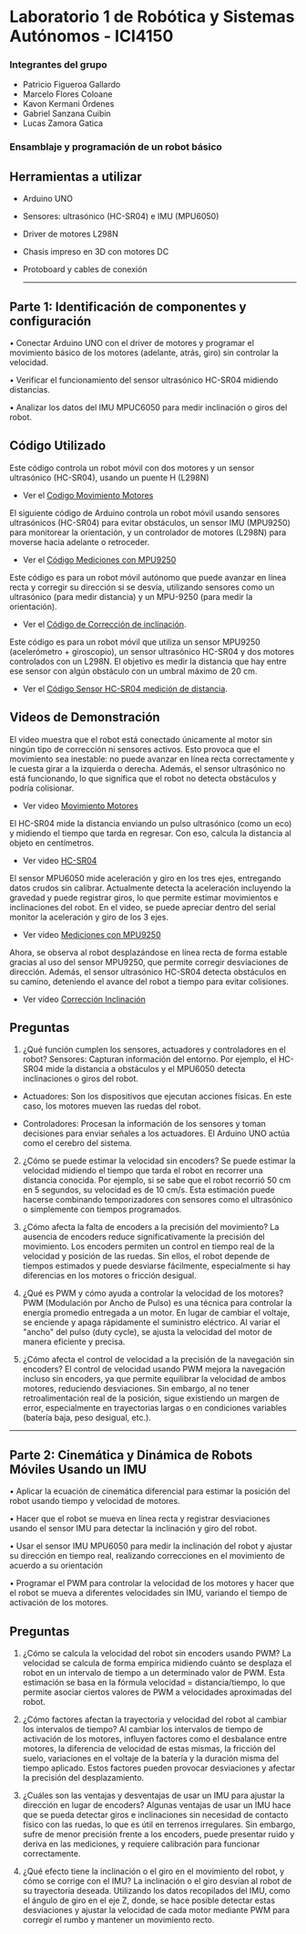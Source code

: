 # Laboratorio 1 de Robótica y Sistemas Autónomos - ICI4150

### Integrantes del grupo
- Patricio Figueroa Gallardo
- Marcelo Flores Coloane
- Kavon Kermani Órdenes
- Gabriel Sanzana Cuibin
- Lucas Zamora Gatica

### Ensamblaje y programación de un robot básico

## Herramientas a utilizar 

- Arduino UNO
- Sensores: ultrasónico (HC-SR04) e IMU (MPU6050)
- Driver de motores L298N
- Chasis impreso en 3D con motores DC
- Protoboard y cables de conexión
  
  ****
  
## Parte 1: Identificación de componentes y configuración

• Conectar Arduino UNO con el driver de motores y programar el movimiento básico de los motores (adelante, atrás, giro) sin controlar la
velocidad.

• Verificar el funcionamiento del sensor ultrasónico HC-SR04 midiendo
distancias.

• Analizar los datos del IMU MPUC6050 para medir inclinación o giros
del robot.

## Código Utilizado
Este código controla un robot móvil con dos motores y un sensor ultrasónico (HC-SR04), usando un puente H (L298N)
- Ver el [Codigo Movimiento Motores](Codigo%20movimiento%20Motores%20-%20Lab%201.txt)

El siguiente código de Arduino controla un robot móvil usando sensores ultrasónicos (HC-SR04) para evitar obstáculos, un sensor IMU (MPU9250) para monitorear la orientación, y un controlador de motores (L298N) para moverse hacia adelante o retroceder. 
- Ver el [Código Mediciones con MPU9250](Codigo%20mediciones%20con%20MPU9250%20-%20Lab%201.txt)

Este código es para un robot móvil autónomo que puede avanzar en línea recta y corregir su dirección si se desvía, utilizando sensores como un ultrasónico (para medir distancia) y un MPU-9250 (para medir la orientación).
- Ver el [Código de Corrección de inclinación](Codigo%20correcci%C3%B3n%20de%20inclinaci%C3%B3n%20-%20Lab%201.txt).

Este código es para un robot móvil que utiliza un sensor MPU9250 (acelerómetro + giroscopio), un sensor ultrasónico HC-SR04 y dos motores controlados con un L298N. El objetivo es medir la distancia que hay entre ese sensor con algún obstáculo con un umbral máximo de 20 cm.
- Ver el [Código Sensor HC-SR04 medición de distancia](Codigo%20Sensor%20HC-SR04%20medición%20distancia%20-%20Lab%201%20.txt).

## Videos de Demonstración

El video muestra que el robot está conectado únicamente al motor sin ningún tipo de corrección ni sensores activos. Esto provoca que el movimiento sea inestable: no puede avanzar en línea recta correctamente y le cuesta girar a la izquierda o derecha. Además, el sensor ultrasónico no está funcionando, lo que significa que el robot no detecta obstáculos y podría colisionar.
- Ver video [Movimiento Motores](https://drive.google.com/file/d/1rvlfn7AYe5uc7ePG8Oa52rlC0vEXbWEq/view?usp=drive_link)

El HC-SR04 mide la distancia enviando un pulso ultrasónico (como un eco) y midiendo el tiempo que tarda en regresar. Con eso, calcula la distancia al objeto en centímetros.
- Ver video [HC-SR04](https://drive.google.com/file/d/1ZQiLPIOMxGB5NAWX91TBa9G4molin876/view?usp=drive_link)

El sensor MPU6050 mide aceleración y giro en los tres ejes, entregando datos crudos sin calibrar. Actualmente detecta la aceleración incluyendo la gravedad y puede registrar giros, lo que permite estimar movimientos e inclinaciones del robot. En el video, se puede apreciar dentro del serial monitor la aceleración y giro de los 3 ejes.
- Ver video [Mediciones con MPU9250](https://drive.google.com/file/d/13S4bSyBbIjOH7-O_dJMVPuFEedUWHjdR/view?usp=drive_link)

Ahora, se observa al robot desplazándose en línea recta de forma estable gracias al uso del sensor MPU9250, que permite corregir desviaciones de dirección. Además, el sensor ultrasónico HC-SR04 detecta obstáculos en su camino, deteniendo el avance del robot a tiempo para evitar colisiones.
- Ver video [Corrección Inclinación](https://drive.google.com/file/d/1wutelkcyf8r3Ges70Tnz4q3Cgd25ydZP/view?usp=drive_link)

## Preguntas

1. ¿Qué función cumplen los sensores, actuadores y controladores en el robot?
Sensores: Capturan información del entorno. Por ejemplo, el HC-SR04 mide la distancia a obstáculos y el MPU6050 detecta inclinaciones o giros del robot.

- Actuadores: Son los dispositivos que ejecutan acciones físicas. En este caso, los motores mueven las ruedas del robot.

- Controladores: Procesan la información de los sensores y toman decisiones para enviar señales a los actuadores. El Arduino UNO actúa como el cerebro del sistema.

2. ¿Cómo se puede estimar la velocidad sin encoders?
Se puede estimar la velocidad midiendo el tiempo que tarda el robot en recorrer una distancia conocida. Por ejemplo, si se sabe que el robot recorrió 50 cm en 5 segundos, su velocidad es de 10 cm/s. Esta estimación puede hacerse combinando temporizadores con sensores como el ultrasónico o simplemente con tiempos programados.

3. ¿Cómo afecta la falta de encoders a la precisión del movimiento?
La ausencia de encoders reduce significativamente la precisión del movimiento. Los encoders permiten un control en tiempo real de la velocidad y posición de las ruedas. Sin ellos, el robot depende de tiempos estimados y puede desviarse fácilmente, especialmente si hay diferencias en los motores o fricción desigual.

4. ¿Qué es PWM y cómo ayuda a controlar la velocidad de los motores?
PWM (Modulación por Ancho de Pulso) es una técnica para controlar la energía promedio entregada a un motor. En lugar de cambiar el voltaje, se enciende y apaga rápidamente el suministro eléctrico. Al variar el "ancho" del pulso (duty cycle), se ajusta la velocidad del motor de manera eficiente y precisa.

5. ¿Cómo afecta el control de velocidad a la precisión de la navegación sin encoders?
El control de velocidad usando PWM mejora la navegación incluso sin encoders, ya que permite equilibrar la velocidad de ambos motores, reduciendo desviaciones. Sin embargo, al no tener retroalimentación real de la posición, sigue existiendo un margen de error, especialmente en trayectorias largas o en condiciones variables (batería baja, peso desigual, etc.).

****

## Parte 2: Cinemática y Dinámica de Robots Móviles Usando un IMU

• Aplicar la ecuación de cinemática diferencial para estimar la posición del robot usando tiempo y velocidad de motores.

• Hacer que el robot se mueva en línea recta y registrar desviaciones usando el sensor IMU para detectar la inclinación y giro del robot.

• Usar el sensor IMU MPU6050 para medir la inclinación del robot y ajustar su dirección en tiempo real, realizando correcciones en el movimiento de acuerdo a su orientación

• Programar el PWM para controlar la velocidad de los motores y hacer que el robot se mueva a diferentes velocidades sin IMU, variando el tiempo de activación de los motores.

## Preguntas

1. ¿Cómo se calcula la velocidad del robot sin encoders usando PWM?
La velocidad se calcula de forma empírica midiendo cuánto se desplaza el robot en un intervalo de tiempo a un determinado valor de PWM. Esta estimación se basa en la fórmula 
velocidad = distancia/tiempo, lo que permite asociar ciertos valores de PWM a velocidades aproximadas del robot.

2. ¿Cómo factores afectan la trayectoria y velocidad del robot al cambiar los intervalos de tiempo?
Al cambiar los intervalos de tiempo de activación de los motores, influyen factores como el desbalance entre motores, la diferencia de velocidad de estas mismas, la fricción del suelo, variaciones en el voltaje de la batería y la duración misma del tiempo aplicado. Estos factores pueden provocar desviaciones y afectar la precisión del desplazamiento.

4. ¿Cuáles son las ventajas y desventajas de usar un IMU para ajustar la dirección en lugar de encoders?
Algunas ventajas de usar un IMU hace que se pueda detectar giros e inclinaciones sin necesidad de contacto físico con las ruedas, lo que es útil en terrenos irregulares. Sin embargo, sufre de menor precisión frente a los encoders, puede presentar ruido y deriva en las mediciones, y requiere calibración para funcionar correctamente.

5. ¿Qué efecto tiene la inclinación o el giro en el movimiento del robot, y cómo se corrige con el IMU?
La inclinación o el giro desvían al robot de su trayectoria deseada. Utilizando los datos recopilados del IMU, como el ángulo de giro en el eje Z, donde, se hace posible detectar estas desviaciones y ajustar la velocidad de cada motor mediante PWM para corregir el rumbo y mantener un movimiento recto.





